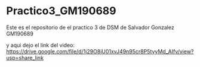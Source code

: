 # Practico3_GM190689
Este es el repositorio de el practico 3 de DSM de Salvador Gonzalez GM190689

y aqui dejo el link del video:
https://drive.google.com/file/d/1j29O8jU01xvJ49n95cr8P5tyyMd_AIfv/view?usp=share_link
